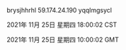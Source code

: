 brysjhhrhl 59.174.24.190 yqqlmgsycl

2021年 11月 25日 星期四 18:00:02 CST

2021年 11月 25日 星期四 10:00:02 GMT
